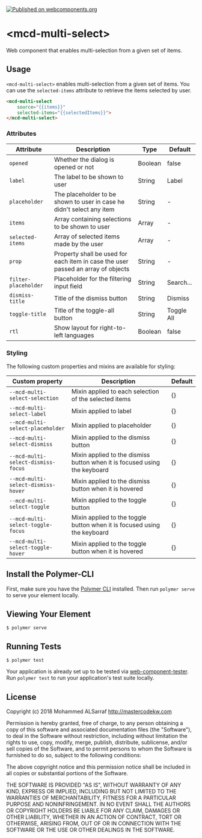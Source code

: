 [![Published on webcomponents.org](https://img.shields.io/badge/webcomponents.org-published-blue.svg)](https://www.webcomponents.org/element/mastercodekw/mcd-multi-select)

# \<mcd-multi-select\>

Web component that enables multi-selection from a given set of items.

## Usage

`<mcd-multi-select>` enables multi-selection from a given set of items. You can use the `selected-items` attribute to retrieve the items selected by user.

```html
<mcd-multi-select 
	source="{{items}}"
	selected-items="{{selectedItems}}">
</mcd-multi-select>
```

### Attributes

| Attribute | Description | Type | Default |
| --------- | ----------- | ---- | ------- |
| `opened` | Whether the dialog is opened or not | Boolean | false |
| `label` | The label to be shown to user | String | Label |
| `placeholder` | The placeholder to be shown to user in case he didn't select any item | String | - |
| `items` | Array containing selections to be shown to user | Array | - |
| `selected-items` | Array of selected items made by the user | Array | - |
| `prop` | Property shall be used for each item in case the user passed an array of objects | String | - |
| `filter-placeholder` | Placeholder for the filtering input field | String | Search... |
| `dismiss-title` | Title of the dismiss button | String | Dismiss |
| `toggle-title` | Title of the toggle-all button | String | Toggle All |
| `rtl` | Show layout for right-to-left languages | Boolean | false |

### Styling

The following custom properties and mixins are available for styling:

| Custom property | Description | Default |
| --------------- | ----------- | ------- |
| `--mcd-multi-select-selection` | Mixin applied to each selection of the selected items | {} |
| `--mcd-multi-select-label ` | Mixin applied to label | {} |
| `--mcd-multi-select-placeholder` | Mixin applied to placeholder | {} |
| `--mcd-multi-select-dismiss` | Mixin applied to the dismiss button | {} |
| `--mcd-multi-select-dismiss-focus` | Mixin applied to the dismiss button when it is focused using the keyboard | {} |
| `--mcd-multi-select-dismiss-hover` | Mixin applied to the dismiss button when it is hovered | {} |
| `--mcd-multi-select-toggle` | Mixin applied to the toggle button | {} |
| `--mcd-multi-select-toggle-focus` | Mixin applied to the toggle button when it is focused using the keyboard | {} |
| `--mcd-multi-select-toggle-hover` | Mixin applied to the toggle button when it is hovered | {} |

## Install the Polymer-CLI

First, make sure you have the [Polymer CLI](https://www.npmjs.com/package/polymer-cli) installed. Then run `polymer serve` to serve your element locally.

## Viewing Your Element

```
$ polymer serve
```

## Running Tests

```
$ polymer test
```

Your application is already set up to be tested via [web-component-tester](https://github.com/Polymer/web-component-tester). Run `polymer test` to run your application's test suite locally.

## License

Copyright (c) 2018  Mohammed ALSarraf <http://mastercodekw.com>

Permission is hereby granted, free of charge, to any person obtaining a copy of this software and associated documentation files (the "Software"), to deal in the Software without restriction, including without limitation the rights to use, copy, modify, merge, publish, distribute, sublicense, and/or sell copies of the Software, and to permit persons to whom the Software is furnished to do so, subject to the following conditions:

The above copyright notice and this permission notice shall be included in all copies or substantial portions of the Software.

THE SOFTWARE IS PROVIDED "AS IS", WITHOUT WARRANTY OF ANY KIND, EXPRESS OR IMPLIED, INCLUDING BUT NOT LIMITED TO THE WARRANTIES OF MERCHANTABILITY, FITNESS FOR A PARTICULAR PURPOSE AND NONINFRINGEMENT. IN NO EVENT SHALL THE AUTHORS OR COPYRIGHT HOLDERS BE LIABLE FOR ANY CLAIM, DAMAGES OR OTHER LIABILITY, WHETHER IN AN ACTION OF CONTRACT, TORT OR OTHERWISE, ARISING FROM, OUT OF OR IN CONNECTION WITH THE SOFTWARE OR THE USE OR OTHER DEALINGS IN THE SOFTWARE.